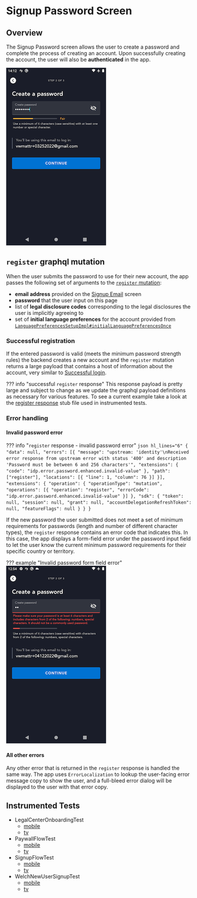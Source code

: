 # Signup Password Screen

## Overview

The Signup Password screen allows the user to create a password and complete the process of creating an account.  Upon successfully creating the account, the user will also be **authenticated** in the app.

![Signup Password Screen](../images/signup_password.png)

## `register` graphql mutation

When the user submits the password to use for their new account, the app passes the following set of arguments to the [`register` mutation](https://github.bamtech.co/Android/Dmgz/blob/development/features/session/src/main/graphql/RegisterMutation.graphql):

- **email address** provided on the [Signup Email](signup_email.md) screen
- **password** that the user input on this page
- list of **legal disclosure codes** corresponding to the legal disclosures the user is implicitly agreeing to
- set of **initial language preferences** for the account provided from [`LanguagePreferencesSetupImpl#initialLanguagePreferencesOnce`](https://github.bamtech.co/Android/Dmgz/blob/development/features/profiles/src/main/java/com/bamtechmedia/dominguez/profiles/language/LanguagePreferencesSetupImpl.kt#L31)

### Successful registration

If the entered password is valid (meets the minimum password strength rules) the backend creates a new account and the `register` mutation returns a large payload that contains a host of information about the account, very similar to [Successful login](../login_password/#successful-login).

??? info "successful `register` response"
	This response payload is pretty large and subject to change as we update the graphql payload definitions as necessary for various features.  To see a current example take a look at the [register response](https://github.bamtech.co/Android/Dmgz/blob/development/coreAndroidTest/src/main/assets/r2d2Responses/v1/public/graphql/register_account_response.json) stub file used in instrumented tests.

### Error handling

#### Invalid password error

??? info "`register` response - invalid password error"
	``` json hl_lines="6"
	{
		"data": null,
		"errors": [{
			"message": "upstream: 'identity'\nReceived error response from upstream error with status '400' and description 'Password must be between 6 and 256 characters'",
			"extensions": {
				"code": "idp.error.password.enhanced.invalid-value"
			},
			"path": ["register"],
			"locations": [{
				"line": 1,
				"column": 76
			}]
		}],
		"extensions": {
			"operation": {
				"operationType": "mutation",
				"operations": [{
					"operation": "register",
					"errorCode": "idp.error.password.enhanced.invalid-value"
				}]
			},
			"sdk": {
				"token": null,
				"session": null,
				"grant": null,
				"accountDelegationRefreshToken": null,
				"featureFlags": null
			}
		}
	}
	```

If the new password the user submitted does not meet a set of minimum requirements for passwords (length and number of different character types), the `register` response contains an error code that indicates this.  In this case, the app displays a form-field error under the password input field to let the user know the current minimum password requirements for their specific country or territory.

??? example "Invalid password form field error"
	![Invalid password error](../images/signup_password_invalidpassword.png)

#### All other errors

Any other error that is returned in the `register` response is handled the same way.  The app uses `ErrorLocalization` to lookup the user-facing error message copy to show the user, and a full-bleed error dialog will be displayed to the user with that error copy.

## Instrumented Tests

- LegalCenterOnboardingTest
	- [mobile](https://github.bamtech.co/Android/Dmgz/blob/development/mobile/src/androidTestGoogle/java/com/bamtechmedia/dominguez/legal/LegalCenterOnboardingTest.kt)
	- [tv](https://github.bamtech.co/Android/Dmgz/blob/development/tv/src/androidTestGoogle/java/com/bamtechmedia/dominguez/legal/LegalCenterOnboardingTest.kt)
- PaywallFlowTest
	- [mobile](https://github.bamtech.co/Android/Dmgz/blob/development/mobile/src/androidTest/java/com/bamtechmedia/dominguez/paywall/PaywallFlowTest.kt)
	- [tv](https://github.bamtech.co/Android/Dmgz/blob/development/tv/src/androidTest/java/com/bamtechmedia/dominguez/paywall/PaywallFlowTest.kt)
- SignupFlowTest
	- [mobile](https://github.bamtech.co/Android/Dmgz/blob/development/mobile/src/androidTest/java/com/bamtechmedia/dominguez/signup/SignupFlowTest.kt)
	- [tv](https://github.bamtech.co/Android/Dmgz/blob/development/tv/src/androidTest/java/com/bamtechmedia/dominguez/signup/SignupFlowTest.kt)
- WelchNewUserSignupTest
	- [mobile](https://github.bamtech.co/Android/Dmgz/blob/development/mobile/src/androidTest/java/com/bamtechmedia/dominguez/onboarding/WelchNewUserSignupTest.kt)
	- [tv](https://github.bamtech.co/Android/Dmgz/blob/development/tv/src/androidTest/java/com/bamtechmedia/dominguez/onboarding/WelchNewUserSignupTest.kt)
